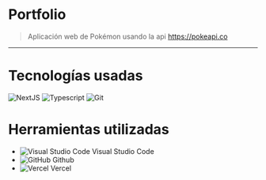 # Portfolio

> Aplicación web de Pokémon usando la api https://pokeapi.co

---

# Tecnologías usadas

![NextJS](https://img.shields.io/badge/Next.js-000000.svg?style=flat&logo=nextdotjs&logoColor=white)
![Typescript](https://img.shields.io/badge/TypeScript-3178C6.svg?style=flat&logo=TypeScript&logoColor=white)
![Git](https://img.shields.io/badge/-Git-F05032?style=flat&logo=git&logoColor=white)

# Herramientas utilizadas

- ![Visual Studio Code](https://img.shields.io/badge/-007ACC?style=flat&logo=visual-studio-code&logoColor=white) Visual Studio Code
- ![GitHub](https://img.shields.io/badge/-181717?style=flat&logo=GitHub&logoColor=white) Github
- ![Vercel](https://img.shields.io/badge/-000000?style=flat&logo=Vercel&logoColor=white) Vercel
